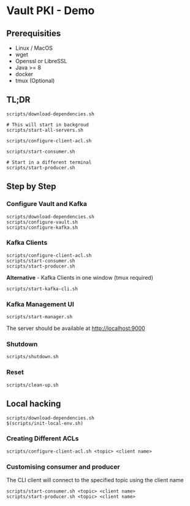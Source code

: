 # Vault PKI - Demo #

## Prerequisities ##

* Linux / MacOS
* wget  
* Openssl or LibreSSL
* Java >= 8
* docker
* tmux (Optional)

## TL;DR ##

    scripts/download-dependencies.sh

    # This will start in backgroud
    scripts/start-all-servers.sh

    scripts/configure-client-acl.sh

    scripts/start-consumer.sh

    # Start in a different terminal
    scripts/start-producer.sh

## Step by Step ##

### Configure Vault and Kafka ###

    scripts/download-dependencies.sh
    scripts/configure-vault.sh
    scripts/configure-kafka.sh

### Kafka Clients ###

    scripts/configure-client-acl.sh
    scripts/start-consumer.sh
    scripts/start-producer.sh

__Alternative__ - Kafka Clients in one window (tmux required)

    scripts/start-kafka-cli.sh

### Kafka Management UI ###

    scripts/start-manager.sh

The server should be available at <http://localhost:9000>

### Shutdown ###

    scripts/shutdown.sh

### Reset ###

    scripts/clean-up.sh

## Local hacking ##

    scripts/download-dependencies.sh
    $(scripts/init-local-env.sh)

### Creating Different ACLs ###

    scripts/configure-client-acl.sh <topic> <client name>

### Customising consumer and producer ###

The CLI client will connect to the specified topic using the client name

    scripts/start-consumer.sh <topic> <client name>
    scripts/start-producer.sh <topic> <client name>
